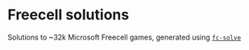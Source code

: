 # Freecell solutions
Solutions to ~32k Microsoft Freecell games, generated using [`fc-solve`](https://github.com/shlomif/fc-solve/)
